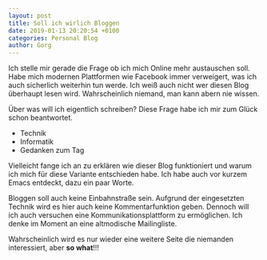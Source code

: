 ```yaml
---
layout: post
title: Soll ich wirlich Bloggen
date: 2019-01-13 20:20:54 +0100
categories: Personal Blog
author: Gorg
---
```

Ich stelle mir gerade die Frage ob ich mich Online mehr austauschen soll. 
Habe mich modernen Plattformen wie Facebook immer verweigert, was ich 
auch sicherlich weiterhin tun werde. Ich weiß auch nicht wer diesen Blog
überhaupt lesen wird. Wahrscheinlich niemand, man kann abern nie wissen.

Über was will ich eigentlich schreiben? Diese Frage habe ich mir zum Glück schon
beantwortet.

* Technik
* Informatik
* Gedanken zum Tag

Vielleicht fange ich an zu erklären wie dieser Blog funktioniert und warum ich
mich für diese Variante entschieden habe. Ich habe auch vor kurzem Emacs
entdeckt, dazu ein paar Worte.

Bloggen soll auch keine Einbahnstraße sein. Aufgrund der eingesetzten Technik wird
es hier auch keine Kommentarfunktion geben. Dennoch will ich auch versuchen eine
Kommunikationsplattform zu ermöglichen. Ich denke im Moment an eine altmodische Mailingliste.

Wahrscheinlich wird es nur wieder eine weitere Seite die niemanden interessiert,
aber **so what**!!!
